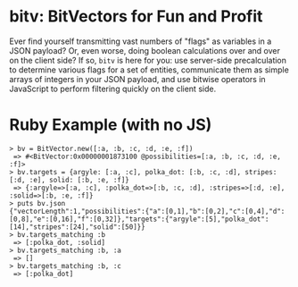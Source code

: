 # bitv: BitVectors for Fun and Profit

Ever find yourself transmitting vast numbers of "flags" as variables in a JSON
payload? Or, even worse, doing boolean calculations over and over on the client
side? If so, `bitv` is here for you: use server-side precalculation to
determine various flags for a set of entities, communicate them as simple
arrays of integers in your JSON payload, and use bitwise operators in
JavaScript to perform filtering quickly on the client side.

# Ruby Example (with no JS)

    > bv = BitVector.new([:a, :b, :c, :d, :e, :f])
     => #<BitVector:0x00000001873100 @possibilities=[:a, :b, :c, :d, :e, :f]> 
    > bv.targets = {argyle: [:a, :c], polka_dot: [:b, :c, :d], stripes: [:d, :e], solid: [:b, :e, :f]}
     => {:argyle=>[:a, :c], :polka_dot=>[:b, :c, :d], :stripes=>[:d, :e], :solid=>[:b, :e, :f]} 
    > puts bv.json
    {"vectorLength":1,"possibilities":{"a":[0,1],"b":[0,2],"c":[0,4],"d":[0,8],"e":[0,16],"f":[0,32]},"targets":{"argyle":[5],"polka_dot":[14],"stripes":[24],"solid":[50]}}
    > bv.targets_matching :b
     => [:polka_dot, :solid] 
    > bv.targets_matching :b, :a
     => [] 
    > bv.targets_matching :b, :c
     => [:polka_dot] 
